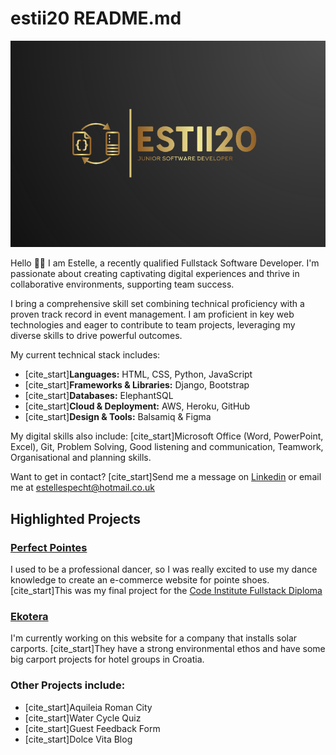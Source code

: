 # estii20 README.md

![Estii20](images/Estii20_logo.png "Estii20 Logo")

Hello 👋🏼
I am Estelle, a recently qualified Fullstack Software Developer. I'm passionate about creating captivating digital experiences and thrive in collaborative environments, supporting team success.

I bring a comprehensive skill set combining technical proficiency with a proven track record in event management. I am proficient in key web technologies and eager to contribute to team projects, leveraging my diverse skills to drive powerful outcomes.

My current technical stack includes:

* [cite_start]**Languages:** HTML, CSS, Python, JavaScript 
* [cite_start]**Frameworks & Libraries:** Django, Bootstrap 
* [cite_start]**Databases:** ElephantSQL 
* [cite_start]**Cloud & Deployment:** AWS, Heroku, GitHub 
* [cite_start]**Design & Tools:** Balsamiq & Figma

My digital skills also include:
[cite_start]Microsoft Office (Word, PowerPoint, Excel), Git, Problem Solving, Good listening and communication, Teamwork, Organisational and planning skills. 

Want to get in contact?
[cite_start]Send me a message on [Linkedin](https://www.linkedin.com/in/estelle-specht-947ba526/) or email me at estellespecht@hotmail.co.uk 

## Highlighted Projects

### [Perfect Pointes](https://github.com/estii20/perfect_pointes) 

I used to be a professional dancer, so I was really excited to use my dance knowledge to create an e-commerce website for pointe shoes. [cite_start]This was my final project for the [Code Institute Fullstack Diploma](https://codeinstitute.net/global/full-stack-software-development-diploma/?nab=2&utm_referrer=https%3A%2F%2Fwww.google.com%2F) 

### [Ekotera](https://github.com/estii20/eko-tera)

I'm currently working on this website for a company that installs solar carports. [cite_start]They have a strong environmental ethos and have some big carport projects for hotel groups in Croatia. 

### Other Projects include:
* [cite_start]Aquileia Roman City 
* [cite_start]Water Cycle Quiz 
* [cite_start]Guest Feedback Form 
* [cite_start]Dolce Vita Blog 
